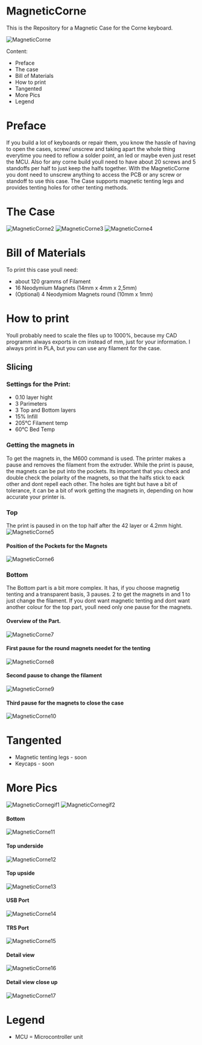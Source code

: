 # MagneticCorne
This is the Repository for a Magnetic Case for the Corne keyboard.

![MagneticCorne](https://github.com/Runningtarrens/MagneticCorne/blob/main/pics/20210412_124343.jpg)

Content:

* Preface
* The case
* Bill of Materials
* How to print
* Tangented
* More Pics
* Legend


# Preface

If you build a lot of keyboards or repair them, you know the hassle of having to open the cases, screw/ unscrew and taking apart the whole thing everytime you need to reflow a solder point, an led or maybe even just reset the MCU. Also for any corne build youll need to have about 20 screws and 5 standoffs per half to just keep the halfs together. With the MagneticCorne you dont need to unscrew anything to access the PCB or any screw or standoff to use this case. The Case supports magnetic tenting legs and provides tenting holes for other tenting methods.


# The Case

![MagneticCorne2](https://github.com/Runningtarrens/MagneticCorne/blob/main/pics/20210412_124131.jpg)
![MagneticCorne3](https://github.com/Runningtarrens/MagneticCorne/blob/main/pics/20210213_095158.jpg)
![MagneticCorne4](https://github.com/Runningtarrens/MagneticCorne/blob/main/pics/20210213_095136.jpg)

# Bill of Materials

To print this case youll need:
* about 120 gramms of Filament
* 16 Neodymium Magnets (14mm x 4mm x 2,5mm)
*  (Optional) 4 Neodymiom Magnets round (10mm x 1mm)

# How to print
 
 
Youll probably need to scale the files up to 1000%, because my CAD programm always exports in cm instead of mm, just for your information.
I always print in PLA, but you can use any filament for the case. 

## Slicing

### Settings for the Print:

* 0.10 layer hight
* 3 Parimeters
* 3 Top and Bottom layers
* 15% Infill
* 205°C Filament temp
* 60°C Bed Temp

### Getting the magnets in

To get the magnets in, the M600 command is used. The printer makes a pause and removes the filament from the extruder. While the print is pause, the magnets can be put into the pockets. Its important that you check and double check the polarity of the magnets, so that the halfs stick to eack other and dont repell each other. The holes are tight but have a bit of tolerance, it can be a bit of work getting the magnets in, depending on how accurate your printer is.

### Top
The print is paused in on the top half after the 42 layer or 4.2mm hight.
![MagneticCorne5](https://github.com/Runningtarrens/MagneticCorne/blob/main/pics/Bild_2021-04-12_140316.png)


#### Position of the Pockets for the Magnets
![MagneticCorne6](https://github.com/Runningtarrens/MagneticCorne/blob/main/pics/Bild_2021-04-12_140616.png)



### Bottom

The Bottom part is a bit more complex. It has, if you choose magnetig tenting and a transparent basis, 3 pauses. 2 to get the magnets in and 1 to just change the filament. If you dont want magnetic tenting and dont want another colour for the top part, youll need only one pause for the magnets.

#### Overview of the Part.

![MagneticCorne7](https://github.com/Runningtarrens/MagneticCorne/blob/main/pics/bottom%20slice.JPG)

#### First pause for the round magnets needet for the tenting

![MagneticCorne8](https://github.com/Runningtarrens/MagneticCorne/blob/main/pics/bot%20slice%201.JPG)


#### Second pause to change the filament

![MagneticCorne9](https://github.com/Runningtarrens/MagneticCorne/blob/main/pics/bot%20slice%202.JPG)


#### Third pause for the magnets to close the case

![MagneticCorne10](https://github.com/Runningtarrens/MagneticCorne/blob/main/pics/bot%20slice%203.JPG)



# Tangented

* Magnetic tenting legs - soon
* Keycaps - soon




# More Pics

![MagneticCornegif1](https://github.com/Runningtarrens/MagneticCorne/blob/main/pics/20210213_095457_1.gif)
![MagneticCornegif2](https://github.com/Runningtarrens/MagneticCorne/blob/main/pics/20210213_095457_2.gif)


#### Bottom

![MagneticCorne11](https://github.com/Runningtarrens/MagneticCorne/blob/main/pics/20210412_124627.jpg)


#### Top underside

![MagneticCorne12](https://github.com/Runningtarrens/MagneticCorne/blob/main/pics/20210412_124807.jpg)


#### Top upside

![MagneticCorne13](https://github.com/Runningtarrens/MagneticCorne/blob/main/pics/20210412_124826.jpg)


#### USB Port

![MagneticCorne14](https://github.com/Runningtarrens/MagneticCorne/blob/main/pics/20210412_124300.jpg)


#### TRS Port

![MagneticCorne15](https://github.com/Runningtarrens/MagneticCorne/blob/main/pics/20210412_124229.jpg)


#### Detail view 

![MagneticCorne16](https://github.com/Runningtarrens/MagneticCorne/blob/main/pics/20210412_124309.jpg)


#### Detail view close up

![MagneticCorne17](https://github.com/Runningtarrens/MagneticCorne/blob/main/pics/20210412_124406.jpg)


# Legend

* MCU = Microcontroller unit
